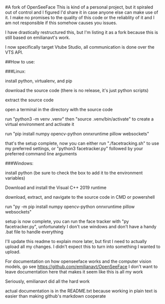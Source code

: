 #A fork of OpenSeeFace
This is kind of a personal project, but it spiraled out of control and I figured I'd share it in case anyone else can make use of it. I make no promises to the quality of this code or the reliablity of it and I am not responsible if this somehow causes you issues.

I have drastically restructured this, but I'm listing it as a fork because this is still based on emilianavt's work. 

I now specifically target Vtube Studio, all communication is done over the VTS API. 

##How to use:

###Linux:

install python, virtualenv, and pip

download the source code (there is no release, it's just python scripts)

extract the source code

open a terminal in the directory with the source code

run "python3 -m venv .venv" then "source .venv/bin/activate" to create a virtual environment and activate it

run "pip install numpy opencv-python onnxruntime pillow websockets"

that's the setup complete, now you can either run "./facetracking.sh" to use my preferred settings, or "python3 facetracker.py" followed by your preferred command line arguments



###Windows:

install python (be sure to check the box to add it to the environment variables)

Download and install the Visual C++ 2019 runtime

download, extract, and navigate to the source code in CMD or powershell

run "py -m pip install numpy opencv-python onnxruntime pillow websockets"

setup is now complete, you can run the face tracker with "py facetracker.py", unfortunately I don't use windows and don't have a handy .bat file to handle everything




I'll update this readme to explain more later, but first I need to actually upload all my changes. I didn't expect this to turn into something I wanted to upload. 

For documentation on how openseeface works and the computer vision models, go see https://github.com/emilianavt/OpenSeeFace
I don't want to leave documentation here that makes it seem like this is all my work


Seriously, emilianavt did all the hard work


actual documentation is in the README.txt because working in plain text is easier than making github's markdown cooperate
